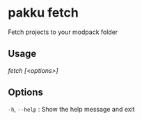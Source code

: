 # pakku fetch

Fetch projects to your modpack folder

## Usage

<snippet id="snippet-cmd">

<var name="cmd">fetch</var>
<var name="params">[&lt;options&gt;] </var>
<include from="_template_cmd.md" element-id="template-cmd"/>

</snippet>

## Options

<snippet id="snippet-options-all">

`-h`, `--help`
: Show the help message and exit

</snippet>
